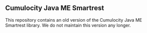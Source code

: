 Cumulocity Java ME Smartrest
---------------

This repository contains an old version of the Cumulocity Java ME Smartrest library. We do not maintain this version any longer.